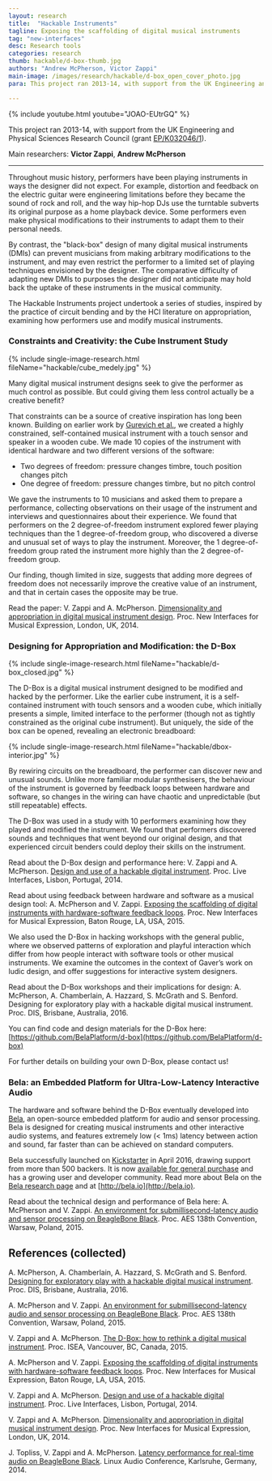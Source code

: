 ```yaml
---
layout: research
title:  "Hackable Instruments"
tagline: Exposing the scaffolding of digital musical instruments
tag: "new-interfaces"
desc: Research tools
categories: research
thumb: hackable/d-box-thumb.jpg
authors: "Andrew McPherson, Victor Zappi"
main-image: /images/research/hackable/d-box_open_cover_photo.jpg
para: This project ran 2013-14, with support from the UK Engineering and Physical Sciences Research Council (grant EP/K032046/1).

---
```


{% include youtube.html youtube="JOAO-EUtrGQ" %}

This project ran 2013-14, with support from the UK Engineering and Physical Sciences Research Council (grant [EP/K032046/1](http://gow.epsrc.ac.uk/NGBOViewGrant.aspx?GrantRef=EP/K032046/1)).

Main researchers: **Victor Zappi**, **Andrew McPherson**

----

Throughout music history, performers have been playing instruments in ways the designer did not expect. For example, distortion and feedback on the electric guitar were engineering limitations before they became the sound of rock and roll, and the way hip-hop DJs use the turntable subverts its original purpose as a home playback device. Some performers even make physical modifications to their instruments to adapt them to their personal needs.

By contrast, the "black-box" design of many digital musical instruments (DMIs) can prevent musicians from making arbitrary modifications to the instrument, and may even restrict the performer to a limited set of playing techniques envisioned by the designer. The comparative difficulty of adapting new DMIs to purposes the designer did not anticipate may hold back the uptake of these instruments in the musical community.

The Hackable Instruments project undertook a series of studies, inspired by the practice of circuit bending and by the HCI literature on appropriation, examining how performers use and modify musical instruments.

### Constraints and Creativity: the Cube Instrument Study

{% include single-image-research.html fileName="hackable/cube_medely.jpg" %}

Many digital musical instrument designs seek to give the performer as much control as possible. But could giving them less control actually be a creative benefit?

That constraints can be a source of creative inspiration has long been known. Building on earlier work by [Gurevich et al.](http://www.nime.org/proceedings/2010/nime2010_106.pdf), we created a highly constrained, self-contained musical instrument with a touch sensor and speaker in a wooden cube. We made 10 copies of the instrument with identical hardware and two different versions of the software:

* Two degrees of freedom: pressure changes timbre, touch position changes pitch
* One degree of freedom: pressure changes timbre, but no pitch control

We gave the instruments to 10 musicians and asked them to prepare a performance, collecting observations on their usage of the instrument and interviews and questionnaires about their experience. We found that performers on the 2 degree-of-freedom instrument explored fewer playing techniques than the 1 degree-of-freedom group, who discovered a diverse and unusual set of ways to play the instrument. Moreover, the 1 degree-of-freedom group rated the instrument more highly than the 2 degree-of-freedom group.

Our finding, though limited in size, suggests that adding more degrees of freedom does not necessarily improve the creative value of an instrument, and that in certain cases the opposite may be true.

Read the paper:  V. Zappi and A. McPherson. [Dimensionality and appropriation in digital musical instrument design](http://www.eecs.qmul.ac.uk/~andrewm/zappi_nime2014.pdf). Proc. New Interfaces for Musical Expression, London, UK, 2014.

### Designing for Appropriation and Modification: the D-Box

{% include single-image-research.html fileName="hackable/d-box_closed.jpg" %}

The D-Box is a digital musical instrument designed to be modified and hacked by the performer. Like the earlier cube instrument, it is a self-contained instrument with touch sensors and a wooden cube, which initially presents a simple, limited interface to the performer (though not as tightly constrained as the original cube instrument). But uniquely, the side of the box can be opened, revealing an electronic breadboard:

{% include single-image-research.html fileName="hackable/dbox-interior.jpg" %}

By rewiring circuits on the breadboard, the performer can discover new and unusual sounds. Unlike more familiar modular synthesisers, the behaviour of the instrument is governed by feedback loops between hardware and software, so changes in the wiring can have chaotic and unpredictable (but still repeatable) effects.

The D-Box was used in a study with 10 performers examining how they played and modified the instrument. We found that performers discovered sounds and techniques that went beyond our original design, and that experienced circuit benders could deploy their skills on the instrument. 

Read about the D-Box design and performance here: V. Zappi and A. McPherson. [Design and use of a hackable digital instrument](https://www.eecs.qmul.ac.uk/~andrewm/zappi_icli14.pdf). Proc. Live Interfaces, Lisbon, Portugal, 2014.

Read about using feedback between hardware and software as a musical design tool: A. McPherson and V. Zappi. [Exposing the scaffolding of digital instruments with hardware-software feedback loops](https://nime2015.lsu.edu/proceedings/258/0258-paper.pdf). Proc. New Interfaces for Musical Expression, Baton Rouge, LA, USA, 2015. 

We also used the D-Box in hacking workshops with the general public, where we observed patterns of exploration and playful interaction which differ from how people interact with software tools or other musical instruments. We examine the outcomes in the context of Gaver’s work on ludic design, and offer suggestions for interactive system designers.

Read about the D-Box workshops and their implications for design: A. McPherson, A. Chamberlain, A. Hazzard, S. McGrath and S. Benford. Designing for exploratory play with a hackable digital musical instrument. Proc. DIS, Brisbane, Australia, 2016.

You can find code and design materials for the D-Box here: [https://github.com/BelaPlatform/d-box](https://github.com/BelaPlatform/d-box)

For further details on building your own D-Box, please contact us!

### Bela: an Embedded Platform for Ultra-Low-Latency Interactive Audio

The hardware and software behind the D-Box eventually developed into [Bela](bela.html), an open-source embedded platform for audio and sensor processing. Bela is designed for creating musical instruments and other interactive audio systems, and features extremely low (< 1ms) latency between action and sound, far faster than can be achieved on standard computers.

Bela successfully launched on [Kickstarter](https://www.kickstarter.com/projects/423153472/bela-an-embedded-platform-for-low-latency-interact) in April 2016, drawing support from more than 500 backers. It is now [available for general purchase](https://shop.bela.io) and has a growing user and developer community. Read more about Bela on the [Bela research page](bela.html) and at [http://bela.io](http://bela.io).

Read about the technical design and performance of Bela here: A. McPherson and V. Zappi. [An environment for submillisecond-latency audio and sensor processing on BeagleBone Black](http://www.eecs.qmul.ac.uk/~andrewm/mcpherson_aes2015.pdf). Proc. AES 138th Convention, Warsaw, Poland, 2015.


## References (collected)

A. McPherson, A. Chamberlain, A. Hazzard, S. McGrath and S. Benford. [Designing for exploratory play with a hackable digital musical instrument](http://eprints.nottingham.ac.uk/33165/1/dbox_rev.pdf). Proc. DIS, Brisbane, Australia, 2016.

A. McPherson and V. Zappi. [An environment for submillisecond-latency audio and sensor processing on BeagleBone Black](http://www.eecs.qmul.ac.uk/~andrewm/mcpherson_aes2015.pdf). Proc. AES 138th Convention, Warsaw, Poland, 2015.

V. Zappi and A. McPherson. [The D-Box: how to rethink a digital musical instrument](http://isea2015.org/proceeding/submissions/ISEA2015_submission_209.pdf). Proc. ISEA, Vancouver, BC, Canada, 2015.

A. McPherson and V. Zappi. [Exposing the scaffolding of digital instruments with hardware-software feedback loops](https://nime2015.lsu.edu/proceedings/258/0258-paper.pdf). Proc. New Interfaces for Musical Expression, Baton Rouge, LA, USA, 2015. 

V. Zappi and A. McPherson. [Design and use of a hackable digital instrument](https://www.eecs.qmul.ac.uk/~andrewm/zappi_icli14.pdf). Proc. Live Interfaces, Lisbon, Portugal, 2014.

V. Zappi and A. McPherson. [Dimensionality and appropriation in digital musical instrument design](http://www.eecs.qmul.ac.uk/~andrewm/zappi_nime2014.pdf). Proc. New Interfaces for Musical Expression, London, UK, 2014. 

J. Topliss, V. Zappi and A. McPherson. [Latency performance for real-time audio on BeagleBone Black](http://www.eecs.qmul.ac.uk/~andrewm/lac2014.pdf). Linux Audio Conference, Karlsruhe, Germany, 2014.
 

